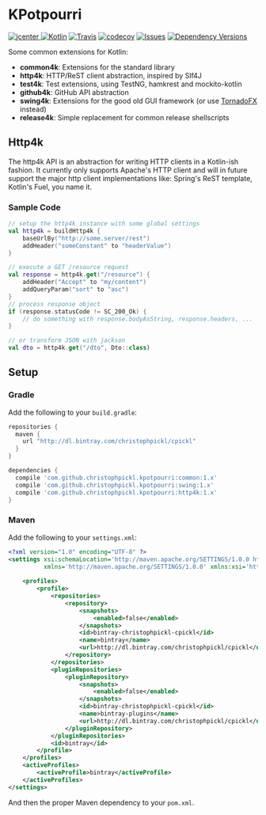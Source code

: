 # KPotpourri

[ ![jcenter](https://api.bintray.com/packages/christophpickl/cpickl/kpotpourri/images/download.svg) ](https://bintray.com/christophpickl/cpickl/kpotpourri/_latestVersion)
[![Kotlin](https://img.shields.io/badge/kotlin-1.1.1-blue.svg)](http://kotlinlang.org)
[![Travis](https://img.shields.io/travis/christophpickl/kpotpourri.svg)](https://travis-ci.org/christophpickl/kpotpourri)
[![codecov](https://codecov.io/gh/christophpickl/kpotpourri/branch/master/graph/badge.svg)](https://codecov.io/gh/christophpickl/kpotpourri)
[![Issues](https://img.shields.io/github/issues/christophpickl/kpotpourri.svg)](https://github.com/christophpickl/kpotpourri/issues?q=is%3Aopen)
[![Dependency Versions](https://www.versioneye.com/user/projects/58e51229d6c98d0041747763/badge.svg?style=flat)](https://www.versioneye.com/user/projects/58e51229d6c98d0041747763)

Some common extensions for Kotlin:

* **common4k**: Extensions for the standard library
* **http4k**: HTTP/ReST client abstraction, inspired by Slf4J
* **test4k**: Test extensions, using TestNG, hamkrest and mockito-kotlin
* **github4k**: GitHub API abstraction
* **swing4k**: Extensions for the good old GUI framework (or use [TornadoFX](https://github.com/edvin/tornadofx) instead)
* **release4k**: Simple replacement for common release shellscripts

## Http4k

The http4k API is an abstraction for writing HTTP clients in a Kotlin-ish fashion.
It currently only supports Apache's HTTP client and will in future support the major http client 
implementations like: Spring's ReST template, Kotlin's Fuel, you name it.

### Sample Code

```kotlin
// setup the http4k instance with some global settings
val http4k = buildHttp4k { 
    baseUrlBy("http://some.server/rest")
    addHeader("someConstant" to "headerValue")
}

// execute a GET /resource request
val response = http4k.get("/resource") {
    addHeader("Accept" to "my/content")
    addQueryParam("sort" to "asc")
}
// process response object
if (response.statusCode != SC_200_Ok) {
    // do something with response.bodyAsString, response.headers, ...
}

// or transform JSON with jackson
val dto = http4k.get("/dto", Dto::class)
```

## Setup

### Gradle

Add the following to your `build.gradle`:

```groovy
repositories { 
  maven { 
    url "http://dl.bintray.com/christophpickl/cpickl" 
  }
}

dependencies {
  compile 'com.github.christophpickl.kpotpourri:common:1.x'
  compile 'com.github.christophpickl.kpotpourri:swing:1.x'
  compile 'com.github.christophpickl.kpotpourri:http4k:1.x'
}
```

### Maven

Add the following to your `settings.xml`:

```xml
<?xml version="1.0" encoding="UTF-8" ?>
<settings xsi:schemaLocation='http://maven.apache.org/SETTINGS/1.0.0 http://maven.apache.org/xsd/settings-1.0.0.xsd'
          xmlns='http://maven.apache.org/SETTINGS/1.0.0' xmlns:xsi='http://www.w3.org/2001/XMLSchema-instance'>
    
    <profiles>
        <profile>
            <repositories>
                <repository>
                    <snapshots>
                        <enabled>false</enabled>
                    </snapshots>
                    <id>bintray-christophpickl-cpickl</id>
                    <name>bintray</name>
                    <url>http://dl.bintray.com/christophpickl/cpickl</url>
                </repository>
            </repositories>
            <pluginRepositories>
                <pluginRepository>
                    <snapshots>
                        <enabled>false</enabled>
                    </snapshots>
                    <id>bintray-christophpickl-cpickl</id>
                    <name>bintray-plugins</name>
                    <url>http://dl.bintray.com/christophpickl/cpickl</url>
                </pluginRepository>
            </pluginRepositories>
            <id>bintray</id>
        </profile>
    </profiles>
    <activeProfiles>
        <activeProfile>bintray</activeProfile>
    </activeProfiles>
</settings>
```

And then the proper Maven dependency to your `pom.xml`.
